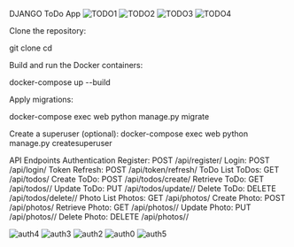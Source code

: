 DJANGO ToDo App
![TODO1](https://github.com/user-attachments/assets/3d6c0262-b0ff-4a28-9fad-eccde71c8141)
![TODO2](https://github.com/user-attachments/assets/6aaa623e-9b7a-496f-9316-b1ca924e7b06)
![TODO3](https://github.com/user-attachments/assets/c15828df-139f-46b4-965e-1bb6921a40ee)
![TODO4](https://github.com/user-attachments/assets/d97038d5-a7a8-4fe5-abc7-4cae6df54e6e)

Clone the repository:

git clone <repository-url>
cd <repository-directory>



Build and run the Docker containers:

docker-compose up --build



Apply migrations:

docker-compose exec web python manage.py migrate



Create a superuser (optional):
docker-compose exec web python manage.py createsuperuser



API Endpoints
Authentication
Register: POST /api/register/
Login: POST /api/login/
Token Refresh: POST /api/token/refresh/
ToDo
List ToDos: GET /api/todos/
Create ToDo: POST /api/todos/create/
Retrieve ToDo: GET /api/todos/<id>/
Update ToDo: PUT /api/todos/update/<id>/
Delete ToDo: DELETE /api/todos/delete/<id>/
Photo
List Photos: GET /api/photos/
Create Photo: POST /api/photos/
Retrieve Photo: GET /api/photos/<id>/
Update Photo: PUT /api/photos/<id>/
Delete Photo: DELETE /api/photos/<id>/



![auth4](https://github.com/user-attachments/assets/fb0ca076-dc8f-49be-b1a3-64bd1206cf7e)
![auth3](https://github.com/user-attachments/assets/850d61b0-1907-47b8-9546-1a1563e387ee)
![auth2](https://github.com/user-attachments/assets/e2c7ae90-982c-4055-a011-ec63a38aa571)
![auth0](https://github.com/user-attachments/assets/393b8f3c-0fb8-4a28-8281-e19b97891c84)
![auth5](https://github.com/user-attachments/assets/ccebeeab-5a58-47bc-a420-3a80ff37d820)

